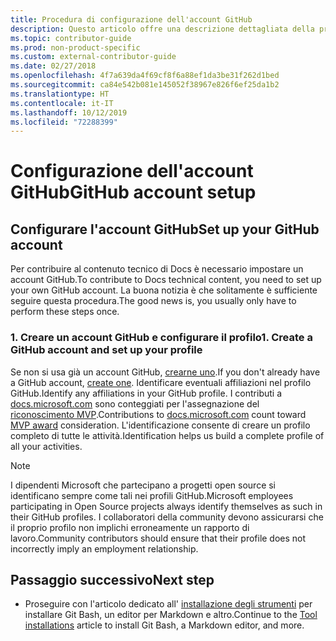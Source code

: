 ```yaml
---
title: Procedura di configurazione dell'account GitHub
description: Questo articolo offre una descrizione dettagliata della procedura di configurazione degli account per GitHub, necessari per contribuire al contenuto di docs.microsoft.com.
ms.topic: contributor-guide
ms.prod: non-product-specific
ms.custom: external-contributor-guide
ms.date: 02/27/2018
ms.openlocfilehash: 4f7a639da4f69cf8f6a88ef1da3be31f262d1bed
ms.sourcegitcommit: ca84e542b081e145052f38967e826f6ef25da1b2
ms.translationtype: HT
ms.contentlocale: it-IT
ms.lasthandoff: 10/12/2019
ms.locfileid: "72288399"
---
```

# <a name="github-account-setup"></a><span data-ttu-id="6e262-103">Configurazione dell'account GitHub</span><span class="sxs-lookup"><span data-stu-id="6e262-103">GitHub account setup</span></span>

## <a name="set-up-your-github-account"></a><span data-ttu-id="6e262-104">Configurare l'account GitHub</span><span class="sxs-lookup"><span data-stu-id="6e262-104">Set up your GitHub account</span></span>

<span data-ttu-id="6e262-105">Per contribuire al contenuto tecnico di Docs è necessario impostare un account GitHub.</span><span class="sxs-lookup"><span data-stu-id="6e262-105">To contribute to Docs technical content, you need to set up your own GitHub account.</span></span> <span data-ttu-id="6e262-106">La buona notizia è che solitamente è sufficiente seguire questa procedura.</span><span class="sxs-lookup"><span data-stu-id="6e262-106">The good news is, you usually only have to perform these steps once.</span></span>

### <a name="1-create-a-github-account-and-set-up-your-profile"></a><span data-ttu-id="6e262-107">1. Creare un account GitHub e configurare il profilo</span><span class="sxs-lookup"><span data-stu-id="6e262-107">1. Create a GitHub account and set up your profile</span></span>

<span data-ttu-id="6e262-108">Se non si usa già un account GitHub, [crearne uno](https://github.com/join).</span><span class="sxs-lookup"><span data-stu-id="6e262-108">If you don't already have a GitHub account, [create one](https://github.com/join).</span></span> <span data-ttu-id="6e262-109">Identificare eventuali affiliazioni nel profilo GitHub.</span><span class="sxs-lookup"><span data-stu-id="6e262-109">Identify any affiliations in your GitHub profile.</span></span> <span data-ttu-id="6e262-110">I contributi a [docs.microsoft.com](https://docs.microsoft.com) sono conteggiati per l'assegnazione del [riconoscimento MVP](https://mvp.microsoft.com).</span><span class="sxs-lookup"><span data-stu-id="6e262-110">Contributions to [docs.microsoft.com](https://docs.microsoft.com) count toward [MVP award](https://mvp.microsoft.com) consideration.</span></span> <span data-ttu-id="6e262-111">L'identificazione consente di creare un profilo completo di tutte le attività.</span><span class="sxs-lookup"><span data-stu-id="6e262-111">Identification helps us build a complete profile of all your activities.</span></span>

>[!NOTE]
> <span data-ttu-id="6e262-112">I dipendenti Microsoft che partecipano a progetti open source si identificano sempre come tali nei profili GitHub.</span><span class="sxs-lookup"><span data-stu-id="6e262-112">Microsoft employees participating in Open Source projects always identify themselves as such in their GitHub profiles.</span></span> <span data-ttu-id="6e262-113">I collaboratori della community devono assicurarsi che il proprio profilo non implichi erroneamente un rapporto di lavoro.</span><span class="sxs-lookup"><span data-stu-id="6e262-113">Community contributors should ensure that their profile does not incorrectly imply an employment relationship.</span></span>

## <a name="next-step"></a><span data-ttu-id="6e262-114">Passaggio successivo</span><span class="sxs-lookup"><span data-stu-id="6e262-114">Next step</span></span>

* <span data-ttu-id="6e262-115">Proseguire con l'articolo dedicato all' [installazione degli strumenti](get-started-setup-tools.md) per installare Git Bash, un editor per Markdown e altro.</span><span class="sxs-lookup"><span data-stu-id="6e262-115">Continue to the [Tool installations](get-started-setup-tools.md) article to install Git Bash, a Markdown editor, and more.</span></span>
